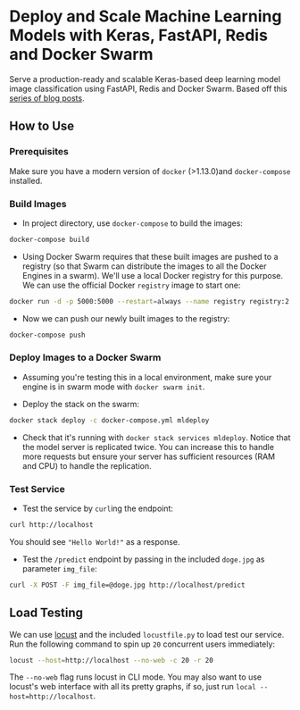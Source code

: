 # Deploy and Scale Machine Learning Models with Keras, FastAPI, Redis and Docker Swarm
Serve a production-ready and scalable Keras-based deep learning model image classification using FastAPI, Redis and Docker Swarm. Based off this [series of blog posts](https://www.pyimagesearch.com/2018/02/05/deep-learning-production-keras-redis-flask-apache/).

## How to Use

### Prerequisites
Make sure you have a modern version of `docker` (>1.13.0)and `docker-compose` installed.

### Build Images
* In project directory, use `docker-compose` to build the images:

```bash
docker-compose build
```

* Using Docker Swarm requires that these built images are pushed to a registry (so that Swarm can distribute the images to all the Docker Engines in a swarm). We'll use a local Docker registry for this purpose. We can use the official Docker `registry` image to start one:

```bash
docker run -d -p 5000:5000 --restart=always --name registry registry:2
```

* Now we can push our newly built images to the registry:

```bash
docker-compose push
```

### Deploy Images to a Docker Swarm
* Assuming you're testing this in a local environment, make sure your engine is in swarm mode with `docker swarm init`.

* Deploy the stack on the swarm:

```bash
docker stack deploy -c docker-compose.yml mldeploy
```

* Check that it's running with `docker stack services mldeploy`. Notice that the model server is replicated twice. You can increase this to handle more requests but ensure your server has sufficient resources (RAM and CPU) to handle the replication.


### Test Service
* Test the service by `curl`ing the endpoint:

```bash
curl http://localhost
```

You should see `"Hello World!"` as a response.

* Test the `/predict` endpoint by passing in the included `doge.jpg` as parameter `img_file`:

```bash
curl -X POST -F img_file=@doge.jpg http://localhost/predict
```

## Load Testing
We can use [locust](https://locust.io) and the included `locustfile.py` to load test our service. Run the following command to spin up `20` concurrent users immediately:

```bash
locust --host=http://localhost --no-web -c 20 -r 20
```

The `--no-web` flag runs locust in CLI mode. You may also want to use locust's web interface with all its pretty graphs, if so, just run `local --host=http://localhost`.
